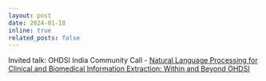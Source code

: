 ```yaml
---
layout: post
date: 2024-01-18
inline: true
related_posts: false
---
```


Invited talk: OHDSI India Community Call - [Natural Language Processing for Clinical and Biomedical Information Extraction: Within and Beyond OHDSI](https://www.linkedin.com/feed/update/urn:li:activity:7153167418276696064/)
